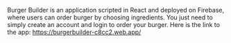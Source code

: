Burger Builder is an application scripted in React and deployed on Firebase, where users can order burger by choosing ingredients. You just need to simply create an account and login to order your burger.
Here is the link to the app: https://burgerbuilder-c8cc2.web.app/
